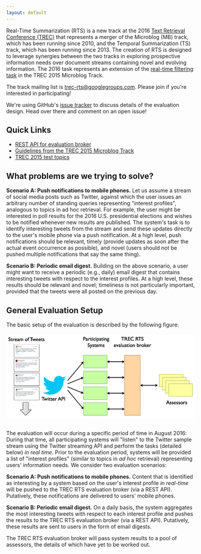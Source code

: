 ```yaml
---
layout: default
---
```


Real-Time Summarization (RTS) is a new track at the 2016 [Text
Retrieval Conference (TREC)](http://trec.nist.gov) that represents a
merger of the Microblog (MB) track, which has been running since 2010,
and the Temporal Summarization (TS) track, which has been running
since 2013. The creation of RTS is designed to leverage synergies
between the two tracks in exploring prospective information needs over
document streams containing novel and evolving information.  The 2016
task represents an extension of the [real-time filtering
task](https://github.com/lintool/twitter-tools/wiki/TREC-2015-Track-Guidelines)
in the TREC 2015 Microblog Track.

The track mailing list is
[trec-rts@googlegroups.com](https://groups.google.com/forum/#!forum/trec-rts). Please
join if you're interested in participating!

We're using GitHub's [issue
tracker](https://github.com/trecrts/trecrts.github.io/issues) to
discuss details of the evaluation design. Head over there and comment on an
open issue!

## Quick Links

+ [REST API for evaluation broker](https://github.com/trecrts/trecrts-eval/tree/master/trecrts-server)
+ [Guidelines from the TREC 2015 Microblog Track](https://github.com/lintool/twitter-tools/wiki/TREC-2015-Track-Guidelines)
+ [TREC 2015 test topics](TREC2015-MB-testtopics.txt)


## What problems are we trying to solve?

**Scenario A: Push notifications to mobile phones.** Let us assume a
stream of social media posts such as Twitter, against which the user
issues an arbitrary number of standing queries representing "interest
profiles", analogous to topics in ad hoc retrieval. For example, the
user might be interested in poll results for the 2016
U.S. presidential elections and wishes to be notified whenever new
results are published. The system's task is to identify interesting
tweets from the stream and send these updates directly to the user's
mobile phone via a push notification. At a high level, push
notifications should be relevant, timely (provide updates as soon
after the actual event occurrence as possible), and novel (users
should not be pushed multiple notifications that say the same thing).

**Scenario B: Periodic email digest.** Building on the above scenario,
a user might want to receive a periodic (e.g., daily) email digest
that contains interesting tweets with respect to the interest
profiles. At a high level, these results should be relevant and novel;
timeliness is not particularly important, provided that the tweets
were all posted on the previous day.


## General Evaluation Setup

The basic setup of the evaluation is described by the following
figure:

<center><img style="padding-bottom: 15px; padding-top: 5px" src="trecrts-setup.png" width="500px"></center>

The evaluation will occur during a specific period of time in August
2016: During that time, all participating systems will "listen" to the
Twitter sample stream using the Twitter streaming API and perform the
tasks (detailed below) *in real time*. Prior to the evaluation period,
systems will be provided a list of "interest profiles" (similar to
topics in *ad hoc* retrieval) representing users' information
needs. We consider two evaluation scenarios:

**Scenario A: Push notifications to mobile phones.** Content that is
identified as interesting by a system based on the user's interest
profile *in real-time* will be pushed to the TREC RTS evaluation
broker (via a REST API). Putatively, these notifications are delivered
to users' mobile phones.

**Scenario B: Periodic email digest.** On a daily basis, the system
aggregates the most interesting tweets with respect to each interest
profile and pushes the results to the TREC RTS evaluation broker (via
a REST API). Putatively, these results are sent to users in the form
of email digests.

The TREC RTS evaluation broker will pass system results to a pool of
assessors, the details of which have yet to be worked out.

